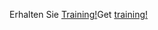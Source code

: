 <span data-ttu-id="e479c-101">Erhalten Sie [Training!](https://docs.microsoft.com/en-us/dynamics365/get-started/training/)</span><span class="sxs-lookup"><span data-stu-id="e479c-101">Get [training!](https://docs.microsoft.com/en-us/dynamics365/get-started/training/)</span></span>
